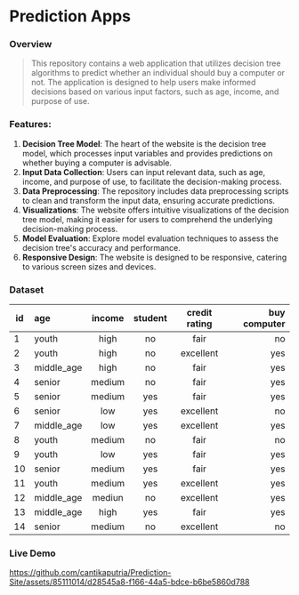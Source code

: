# Prediction Apps

### Overview
> This repository contains a web application that utilizes decision tree algorithms to predict whether an individual should buy a computer or not. The application is designed to help users make informed decisions based on various input factors, such as age, income, and purpose of use.

### Features:
1. **Decision Tree Model**: The heart of the website is the decision tree model, which processes input variables and provides predictions on whether buying a computer is advisable.
2. **Input Data Collection**: Users can input relevant data, such as age, income, and purpose of use, to facilitate the decision-making process.
3. **Data Preprocessing**: The repository includes data preprocessing scripts to clean and transform the input data, ensuring accurate predictions.
4. **Visualizations**: The website offers intuitive visualizations of the decision tree model, making it easier for users to comprehend the underlying decision-making process.
5. **Model Evaluation**: Explore model evaluation techniques to assess the decision tree's accuracy and performance.
6. **Responsive Design**: The website is designed to be responsive, catering to various screen sizes and devices.

### Dataset
| id | age | income |student | credit rating | buy computer |
| ----------- | :--------- | :----------: | :----------: | :----------: | ----------: |
| 1 | youth | high | no | fair | no |
| 2 | youth | high | no | excellent | yes |
| 3 | middle_age | high | no | fair | yes |
| 4 | senior | medium | no | fair | yes |
| 5 | senior | medium | yes | fair | yes |
| 6 | senior | low | yes | excellent | no |
| 7 | middle_age | low | yes | excellent | yes |
| 8 | youth | medium | no | fair | no |
| 9 | youth | low | yes | fair | yes |
| 10 | senior | medium | yes | fair | yes |
| 11 | youth | medium | yes | excellent | yes |
| 12 | middle_age | mediun | no | excellent | yes |
| 13 | middle_age | high | yes | fair | yes |
| 14 | senior | medium | no | excellent | no |

### Live Demo
https://github.com/cantikaputria/Prediction-Site/assets/85111014/d28545a8-f166-44a5-bdce-b6be5860d788

